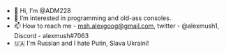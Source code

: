 - 👋 Hi, I’m @ADM228
- 👀 I’m interested in programming and old-ass consoles.
- 📫 How to reach me - msh.alexgoog@gmail.com, twitter - @alexmush1, Discord - alexmush#7063
- 🇺🇦 I'm Russian and I hate Putin, Slava Ukraini!

<!---
ADM228/ADM228 is a ✨ special ✨ repository because its `README.md` (this file) appears on your GitHub profile.
You can click the Preview link to take a look at your changes.
--->
